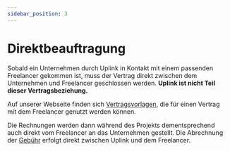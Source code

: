 ```yaml
---
sidebar_position: 3
---
```


# Direktbeauftragung

Sobald ein Unternehmen durch Uplink in Kontakt mit einem passenden Freelancer gekommen ist, muss der Vertrag direkt zwischen dem Unternehmen und Freelancer geschlossen werden. **Uplink ist nicht Teil dieser Vertragsbeziehung.**

Auf unserer Webseite finden sich [Vertragsvorlagen](https://uplink.tech/vertragsvorlagen), die für einen Vertrag mit dem Freelancer genutzt werden können.

Die Rechnungen werden dann während des Projekts dementsprechend auch direkt vom Freelancer an das Unternehmen gestellt. Die Abrechnung der [Gebühr](../freelancers/our-fee.md) erfolgt direkt zwischen Uplink und dem Freelancer.

